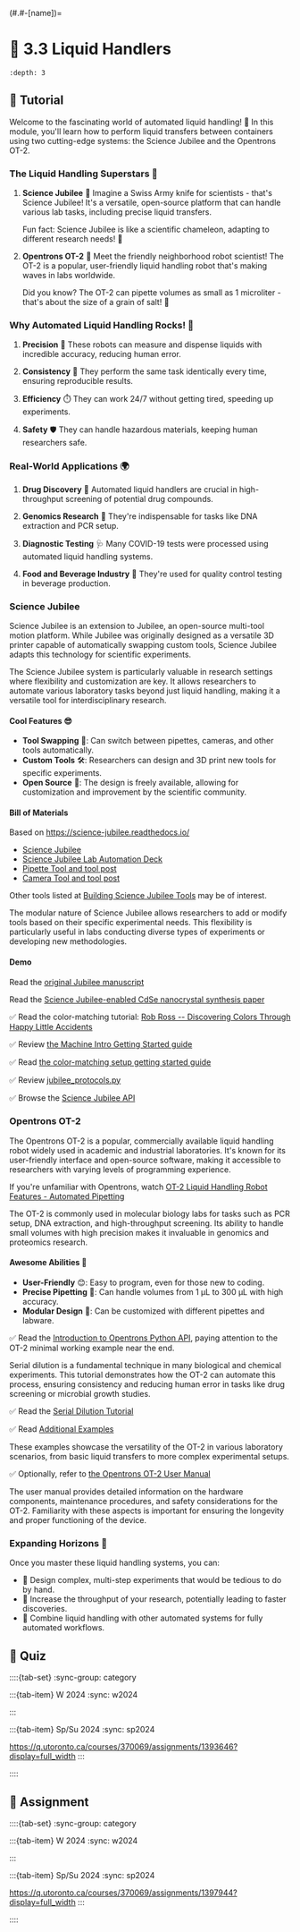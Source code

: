 (#.#-[name])=
# 🧩 3.3 Liquid Handlers

```{contents}
:depth: 3
```

## 🔰 Tutorial

Welcome to the fascinating world of automated liquid handling! 🌊 In this module, you'll learn how to perform liquid transfers between containers using two cutting-edge systems: the Science Jubilee and the Opentrons OT-2. 

### The Liquid Handling Superstars 🌟

1. **Science Jubilee** 🔬
   Imagine a Swiss Army knife for scientists - that's Science Jubilee! It's a versatile, open-source platform that can handle various lab tasks, including precise liquid transfers.

   Fun fact: Science Jubilee is like a scientific chameleon, adapting to different research needs! 🦎

2. **Opentrons OT-2** 🤖
   Meet the friendly neighborhood robot scientist! The OT-2 is a popular, user-friendly liquid handling robot that's making waves in labs worldwide.

   Did you know? The OT-2 can pipette volumes as small as 1 microliter - that's about the size of a grain of salt! 🧂

### Why Automated Liquid Handling Rocks! 🎸

1. **Precision** 🎯
   These robots can measure and dispense liquids with incredible accuracy, reducing human error.

2. **Consistency** 🔄
   They perform the same task identically every time, ensuring reproducible results.

3. **Efficiency** ⏱️
   They can work 24/7 without getting tired, speeding up experiments.

4. **Safety** 🛡️
   They can handle hazardous materials, keeping human researchers safe.

### Real-World Applications 🌍

1. **Drug Discovery** 💊
   Automated liquid handlers are crucial in high-throughput screening of potential drug compounds.

2. **Genomics Research** 🧬
   They're indispensable for tasks like DNA extraction and PCR setup.

3. **Diagnostic Testing** 🩺
   Many COVID-19 tests were processed using automated liquid handling systems.

4. **Food and Beverage Industry** 🍷
   They're used for quality control testing in beverage production.

### Science Jubilee

Science Jubilee is an extension to Jubilee, an open-source multi-tool motion platform. While Jubilee was originally designed as a versatile 3D printer capable of automatically swapping custom tools, Science Jubilee adapts this technology for scientific experiments.

The Science Jubilee system is particularly valuable in research settings where flexibility and customization are key. It allows researchers to automate various laboratory tasks beyond just liquid handling, making it a versatile tool for interdisciplinary research.

#### Cool Features 😎

- **Tool Swapping** 🔄: Can switch between pipettes, cameras, and other tools automatically.
- **Custom Tools** 🛠️: Researchers can design and 3D print new tools for specific experiments.
- **Open Source** 📖: The design is freely available, allowing for customization and improvement by the scientific community.

#### Bill of Materials

Based on https://science-jubilee.readthedocs.io/

- [Science Jubilee](https://science-jubilee.readthedocs.io/en/latest/building/building_a_jubilee.html#jubilee-build-resources)
- [Science Jubilee Lab Automation Deck](https://science-jubilee.readthedocs.io/en/latest/building/lab_automation_deck.html)
- [Pipette Tool and tool post](https://science-jubilee.readthedocs.io/en/latest/building/pipette_tool.html)
- [Camera Tool and tool post](https://science-jubilee.readthedocs.io/en/latest/building/top_down_camera_tool.html)

Other tools listed at [Building Science Jubilee Tools](https://science-jubilee.readthedocs.io/en/latest/building/building_tools.html#building-science-jubilee-tools) may be of interest.

The modular nature of Science Jubilee allows researchers to add or modify tools based on their specific experimental needs. This flexibility is particularly useful in labs conducting diverse types of experiments or developing new methodologies.

#### Demo

Read the [original Jubilee manuscript](https://dx.doi.org/10.1145/3313831.3376425)

Read the [Science Jubilee-enabled CdSe nanocrystal synthesis paper](https://dx.doi.org/10.1039/D3DD00033H)

✅ Read the color-matching tutorial: [Rob Ross -- Discovering Colors Through Happy Little Accidents](https://github.com/pozzo-research-group/jubilee_pipette_BOdemo/blob/main/RobRoss_Happy_Little_Accidents.ipynb)

✅ Review [the Machine Intro Getting Started guide](https://science-jubilee.readthedocs.io/en/latest/getting_started/machine_intro.html)

✅ Read [the color-matching setup getting started guide](https://science-jubilee.readthedocs.io/en/latest/getting_started/color_mixing_setup.html)

✅ Review [jubilee_protocols.py](https://github.com/pozzo-research-group/jubilee_pipette_BOdemo/blob/main/src%2Fjubilee_pipette_bodemo%2Fjubilee_protocols.py)

✅ Browse the [Science Jubilee API](https://science-jubilee.readthedocs.io/en/latest/autoapi/index.html)

### Opentrons OT-2

The Opentrons OT-2 is a popular, commercially available liquid handling robot widely used in academic and industrial laboratories. It's known for its user-friendly interface and open-source software, making it accessible to researchers with varying levels of programming experience.

If you're unfamiliar with Opentrons, watch [OT-2 Liquid Handling Robot Features - Automated Pipetting](https://youtu.be/G4y7FoTN_WA?si=dRc8nafAnAN1q77C)

The OT-2 is commonly used in molecular biology labs for tasks such as PCR setup, DNA extraction, and high-throughput screening. Its ability to handle small volumes with high precision makes it invaluable in genomics and proteomics research.

#### Awesome Abilities 💪

- **User-Friendly** 😊: Easy to program, even for those new to coding.
- **Precise Pipetting** 🎯: Can handle volumes from 1 µL to 300 µL with high accuracy.
- **Modular Design** 🧩: Can be customized with different pipettes and labware.

✅ Read the [Introduction to Opentrons Python API](https://docs.opentrons.com/v2/), paying attention to the OT-2 minimal working example near the end.

Serial dilution is a fundamental technique in many biological and chemical experiments. This tutorial demonstrates how the OT-2 can automate this process, ensuring consistency and reducing human error in tasks like drug screening or microbial growth studies.

✅ Read the [Serial Dilution Tutorial](https://docs.opentrons.com/v2/tutorial.html#tutorial)

✅ Read [Additional Examples](https://docs.opentrons.com/v2/new_examples.html#new-examples)

These examples showcase the versatility of the OT-2 in various laboratory scenarios, from basic liquid transfers to more complex experimental setups.

✅ Optionally, refer to [the Opentrons OT-2 User Manual](https://insights.opentrons.com/hubfs/Products/OT-2/OT-2R%20User%20Manual%20V1.0.pdf)

The user manual provides detailed information on the hardware components, maintenance procedures, and safety considerations for the OT-2. Familiarity with these aspects is important for ensuring the longevity and proper functioning of the device.

### Expanding Horizons 🚀

Once you master these liquid handling systems, you can:
- 🧪 Design complex, multi-step experiments that would be tedious to do by hand.
- 🔬 Increase the throughput of your research, potentially leading to faster discoveries.
- 🤖 Combine liquid handling with other automated systems for fully automated workflows.

## 🚀 Quiz

::::{tab-set}
:sync-group: category

:::{tab-item} W 2024
:sync: w2024

:::

:::{tab-item} Sp/Su 2024
:sync: sp2024

https://q.utoronto.ca/courses/370069/assignments/1393646?display=full_width
:::

::::

## 📄 Assignment

::::{tab-set}
:sync-group: category

:::{tab-item} W 2024
:sync: w2024

:::

:::{tab-item} Sp/Su 2024
:sync: sp2024

https://q.utoronto.ca/courses/370069/assignments/1397944?display=full_width
:::

::::

